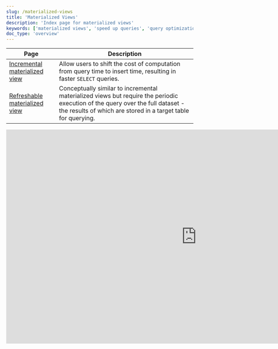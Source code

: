 ```yaml
---
slug: /materialized-views
title: 'Materialized Views'
description: 'Index page for materialized views'
keywords: ['materialized views', 'speed up queries', 'query optimization', 'refreshable', 'incremental']
doc_type: 'overview'
---
```


| Page                                                                                      | Description                                                                                                                                                                                    |
|-------------------------------------------------------------------------------------------|------------------------------------------------------------------------------------------------------------------------------------------------------------------------------------------------|
| [Incremental materialized view](/materialized-view/incremental-materialized-view) | Allow users to shift the cost of computation from query time to insert time, resulting in faster `SELECT` queries.                                                                             |
| [Refreshable materialized view](/materialized-view/refreshable-materialized-view) | Conceptually similar to incremental materialized views but require the periodic execution of the query over the full dataset - the results of which are stored in a target table for querying. |

<iframe width="1024" height="576" src="https://www.youtube.com/embed/-A3EtQgDn_0?si=TBiN_E80BKZ0DPpd" title="YouTube video player" frameborder="0" allow="accelerometer; autoplay; clipboard-write; encrypted-media; gyroscope; picture-in-picture; web-share" referrerpolicy="strict-origin-when-cross-origin" allowfullscreen></iframe>
